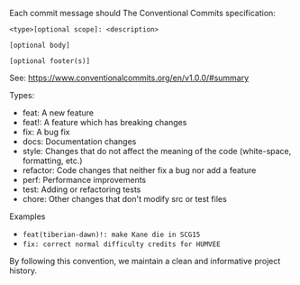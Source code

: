 Each commit message should The Conventional Commits specification:

```
<type>[optional scope]: <description>

[optional body]

[optional footer(s)]
```

See: https://www.conventionalcommits.org/en/v1.0.0/#summary

Types:
 - feat: A new feature
 - feat!: A feature which has breaking changes
 - fix: A bug fix
 - docs: Documentation changes
 - style: Changes that do not affect the meaning of the code (white-space, formatting, etc.)
 - refactor: Code changes that neither fix a bug nor add a feature
 - perf: Performance improvements
 - test: Adding or refactoring tests
 - chore: Other changes that don't modify src or test files

Examples
 - `feat(tiberian-dawn)!: make Kane die in SCG15`
 - `fix: correct normal difficulty credits for HUMVEE`

By following this convention, we maintain a clean and informative project history.
